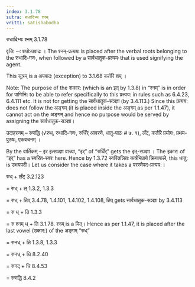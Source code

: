 ```yaml
---
index: 3.1.78
sutra: रुधादिभ्यः श्नम्
vritti: satishabodha
---
```



 रुधादिभ्यः श्नम् 3.1.78 


वृत्तिः --ः शपोऽपवादः । The श्नम्-प्रत्ययः is placed after the verbal roots belonging to the रुधादि-गणः, when followed by a सार्वधातुक-प्रत्ययः that is used signifying the agent. 

This सूत्रम् is a अपवादः (exception) to 3.1.68 कर्तरि शप्‌ । 

Note: The purpose of the शकार: (which is an इत् by 1.3.8) in “श्नम्” is in order for पाणिनि: to be able to refer specifically to this प्रत्यय: in rules such as 6.4.23, 6.4.111 etc. It is not for getting the सार्वधातुक-सञ्ज्ञा (by 3.4.113.) Since this प्रत्यय: does not follow the अङ्गम् (it is placed inside the अङ्गम् as per 1.1.47), it cannot act on the अङ्गम् and hence no purpose would be served by assigning the सार्वधातुक-सञ्ज्ञा। 


उदाहरणम् – रुणद्धि (√रुध्, रुधादि-गणः, रुधिँर् आवरणे, धातु-पाठः # ७. १), लँट्, कर्तरि प्रयोगः, प्रथम-पुरुषः, एकवचनम् । 


By the वार्तिकम् – इर इत्सञ्ज्ञा वाच्या, “इर्” of “रुधिँर्” gets the इत्-सञ्ज्ञा । The इकार: of “इर्” has a स्वरित-स्वरः here. Hence by 1.3.72 स्वरितञितः कर्त्रभिप्राये क्रियाफले, this धातु: is उभयपदी। Let us consider the case where it takes a परस्मैपद-प्रत्यय:। 


रुध् + लँट् 3.2.123 

= रुध् + ल् 1.3.2, 1.3.3 

= रुध् + तिप् 3.4.78, 1.4.101, 1.4.102, 1.4.108, तिप् gets सार्वधातुक-सञ्ज्ञा by 3.4.113 

= रु ध् + ति 1.3.3 

= रु श्नम् ध् + ति 3.1.78. श्नम् is a मित्। Hence as per 1.1.47, it is placed after the last vowel (उकार:) of the अङ्गम् “रुध्” 

= रुनध् + ति 1.3.8, 1.3.3 

= रुनध् + धि 8.2.40 

= रुनद् + धि 8.4.53 

= रुणद्धि 8.4.2 


